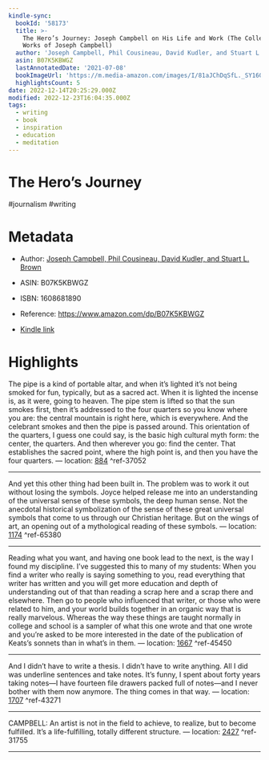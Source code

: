 ```yaml
---
kindle-sync:
  bookId: '58173'
  title: >-
    The Hero’s Journey: Joseph Campbell on His Life and Work (The Collected
    Works of Joseph Campbell)
  author: 'Joseph Campbell, Phil Cousineau, David Kudler, and Stuart L. Brown'
  asin: B07K5KBWGZ
  lastAnnotatedDate: '2021-07-08'
  bookImageUrl: 'https://m.media-amazon.com/images/I/81aJChDqSfL._SY160.jpg'
  highlightsCount: 5
date: 2022-12-14T20:25:29.000Z
modified: 2022-12-23T16:04:35.000Z
tags:
  - writing
  - book
  - inspiration
  - education
  - meditation
---
```

# The Hero’s Journey

#journalism #writing 

# Metadata

* Author: [Joseph Campbell, Phil Cousineau, David Kudler, and Stuart L. Brown](https://www.amazon.com/Joseph-Campbell/e/B000AQ33DK/ref=dp_byline_cont_ebooks_1)

* ASIN: B07K5KBWGZ

* ISBN: 1608681890

* Reference: <https://www.amazon.com/dp/B07K5KBWGZ>

* [Kindle link](kindle://book?action=open&asin=B07K5KBWGZ)

# Highlights

The pipe is a kind of portable altar, and when it’s lighted it’s not being smoked for fun, typically, but as a sacred act. When it is lighted the incense is, as it were, going to heaven. The pipe stem is lifted so that the sun smokes first, then it’s addressed to the four quarters so you know where you are: the central mountain is right here, which is everywhere. And the celebrant smokes and then the pipe is passed around. This orientation of the quarters, I guess one could say, is the basic high cultural myth form: the center, the quarters. And then wherever you go: find the center. That establishes the sacred point, where the high point is, and then you have the four quarters. — location: [884](kindle://book?action=open&asin=B07K5KBWGZ&location=884) ^ref-37052

---

And yet this other thing had been built in. The problem was to work it out without losing the symbols. Joyce helped release me into an understanding of the universal sense of these symbols, the deep human sense. Not the anecdotal historical symbolization of the sense of these great universal symbols that come to us through our Christian heritage. But on the wings of art, an opening out of a mythological reading of these symbols. — location: [1174](kindle://book?action=open&asin=B07K5KBWGZ&location=1174) ^ref-65380

---

Reading what you want, and having one book lead to the next, is the way I found my discipline. I’ve suggested this to many of my students: When you find a writer who really is saying something to you, read everything that writer has written and you will get more education and depth of understanding out of that than reading a scrap here and a scrap there and elsewhere. Then go to people who influenced that writer, or those who were related to him, and your world builds together in an organic way that is really marvelous. Whereas the way these things are taught normally in college and school is a sampler of what this one wrote and that one wrote and you’re asked to be more interested in the date of the publication of Keats’s sonnets than in what’s in them. — location: [1667](kindle://book?action=open&asin=B07K5KBWGZ&location=1667) ^ref-45450

---

And I didn’t have to write a thesis. I didn’t have to write anything. All I did was underline sentences and take notes. It’s funny, I spent about forty years taking notes—I have fourteen file drawers packed full of notes—and I never bother with them now anymore. The thing comes in that way. — location: [1707](kindle://book?action=open&asin=B07K5KBWGZ&location=1707) ^ref-43271

---

CAMPBELL: An artist is not in the field to achieve, to realize, but to become fulfilled. It’s a life-fulfilling, totally different structure. — location: [2427](kindle://book?action=open&asin=B07K5KBWGZ&location=2427) ^ref-31755

---
